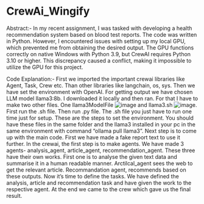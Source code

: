 # CrewAi_Wingify
Abstract:- 
        In my recent assignment, I was tasked with developing a health recommendation system based on blood test reports. The code was written in Python. However, I encountered issues with setting up my local GPU, which prevented me from obtaining the desired output. The GPU functions correctly on native Windows with Python 3.9, but CrewAI requires Python 3.10 or higher. This discrepancy caused a conflict, making it impossible to utilize the GPU for this project.

Code Explanation:-
          First we imported the important crewai libraries like Agent, Task, Crew etc. Than other libraries like langchain,  os, sys. Then we have set the environment with OpenAI. For getting output we have chosen LLM model llama3:8b.  I downloaded it locally and then ran. For that I have to make two other files. One llama3ModelFile
![image](https://github.com/Abhiabhishek100/CrewAi_Wingify/assets/106340084/55886c89-f8b2-460b-b9b1-c69c39aac4e1)
and llama3.sh
![image](https://github.com/Abhiabhishek100/CrewAi_Wingify/assets/106340084/1b755679-e974-4c74-a06c-5e55da023487). First run the .sh file. Then run .py file. The .sh file you just have to run one time just for setup. These are the steps to set the environment. You should have these files in the same folder and the llama3 installed in your pc in the same environment with command “ollama pull llama3”.
           Next step is to come up with the main code. First we have made a fake report text to use it further. In the crewai, the first step is to make agents. We have made 3 agents- analysis_agent, article_agent, recommendation_agent. These three have their own works. First one is to analyse the given text data and summarise it in a human readable manner. Arctilcal_agent sees the web to get the relevant article. Recommandation agent, recommends based on these outputs.
          Now it’s time to define the tasks. We have defined the analysis, article and recommendation task and have given the work to the respective agent. 
     At the end we came to the crew which gave us the final result.



